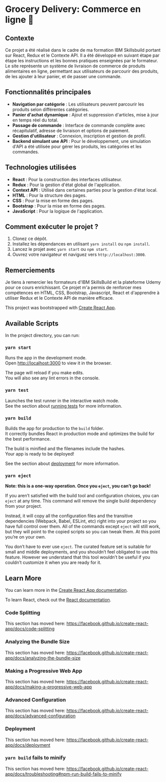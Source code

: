 # Grocery Delivery: Commerce en ligne 🛒

## Contexte

Ce projet a été réalisé dans le cadre de ma formation IBM Skillsbuild portant sur React, Redux et le Contexte API. Il a été développé en suivant étape par étape les instructions et les bonnes pratiques enseignées par le formateur. Le site représente un système de livraison de commerce de produits alimentaires en ligne, permettant aux utilisateurs de parcourir des produits, de les ajouter à leur panier, et de passer une commande.

## Fonctionnalités principales

- **Navigation par catégorie** : Les utilisateurs peuvent parcourir les produits selon différentes catégories.
- **Panier d'achat dynamique** : Ajout et suppression d'articles, mise à jour en temps réel du total.
- **Passage de commande** : Interface de commande complète avec récapitulatif, adresse de livraison et options de paiement.
- **Gestion d'utilisateur** : Connexion, inscription et gestion de profil.
- **Backend simulant une API** : Pour le développement, une simulation d'API a été utilisée pour gérer les produits, les catégories et les commandes.

## Technologies utilisées

- **React** : Pour la construction des interfaces utilisateur.
- **Redux** : Pour la gestion d'état global de l'application.
- **Context API** : Utilisé dans certaines parties pour la gestion d'état local.
- **HTML** : Pour la structure des pages.
- **CSS** : Pour la mise en forme des pages.
- **Bootstrap** : Pour la mise en forme des pages.
- **JavaScript** : Pour la logique de l'application.

## Comment exécuter le projet ?

1. Clonez ce dépôt.
2. Installez les dépendances en utilisant `yarn install` ou `npm install`.
3. Lancez le projet avec `yarn start` ou `npm start`.
4. Ouvrez votre navigateur et naviguez vers `http://localhost:3000`.

## Remerciements

Je tiens à remercier les formateurs d'IBM SkillsBuild et la plateforme Udemy pour ce cours enrichissant. Ce projet m'a permis de renforcer mes compétences en HTML, CSS, Bootstrap, Javascript, React et d'apprendre à utiliser Redux et le Contexte API de manière efficace.


This project was bootstrapped with [Create React App](https://github.com/facebook/create-react-app).

## Available Scripts

In the project directory, you can run:

### `yarn start`

Runs the app in the development mode.<br />
Open [http://localhost:3000](http://localhost:3000) to view it in the browser.

The page will reload if you make edits.<br />
You will also see any lint errors in the console.

### `yarn test`

Launches the test runner in the interactive watch mode.<br />
See the section about [running tests](https://facebook.github.io/create-react-app/docs/running-tests) for more information.

### `yarn build`

Builds the app for production to the `build` folder.<br />
It correctly bundles React in production mode and optimizes the build for the best performance.

The build is minified and the filenames include the hashes.<br />
Your app is ready to be deployed!

See the section about [deployment](https://facebook.github.io/create-react-app/docs/deployment) for more information.

### `yarn eject`

**Note: this is a one-way operation. Once you `eject`, you can’t go back!**

If you aren’t satisfied with the build tool and configuration choices, you can `eject` at any time. This command will remove the single build dependency from your project.

Instead, it will copy all the configuration files and the transitive dependencies (Webpack, Babel, ESLint, etc) right into your project so you have full control over them. All of the commands except `eject` will still work, but they will point to the copied scripts so you can tweak them. At this point you’re on your own.

You don’t have to ever use `eject`. The curated feature set is suitable for small and middle deployments, and you shouldn’t feel obligated to use this feature. However we understand that this tool wouldn’t be useful if you couldn’t customize it when you are ready for it.

## Learn More

You can learn more in the [Create React App documentation](https://facebook.github.io/create-react-app/docs/getting-started).

To learn React, check out the [React documentation](https://reactjs.org/).

### Code Splitting

This section has moved here: https://facebook.github.io/create-react-app/docs/code-splitting

### Analyzing the Bundle Size

This section has moved here: https://facebook.github.io/create-react-app/docs/analyzing-the-bundle-size

### Making a Progressive Web App

This section has moved here: https://facebook.github.io/create-react-app/docs/making-a-progressive-web-app

### Advanced Configuration

This section has moved here: https://facebook.github.io/create-react-app/docs/advanced-configuration

### Deployment

This section has moved here: https://facebook.github.io/create-react-app/docs/deployment

### `yarn build` fails to minify

This section has moved here: https://facebook.github.io/create-react-app/docs/troubleshooting#npm-run-build-fails-to-minify
